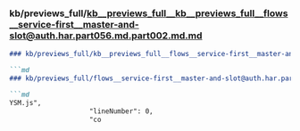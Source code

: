 ### kb/previews_full/kb__previews_full__kb__previews_full__flows__service-first__master-and-slot@auth.har.part056.md.part002.md.md

```md
### kb/previews_full/kb__previews_full__flows__service-first__master-and-slot@auth.har.part056.md.part002.md

```md
### kb/previews_full/flows__service-first__master-and-slot@auth.har.part056.md (part 002)

```md
YSM.js",
                    "lineNumber": 0,
                    "co
```

```

```

```
